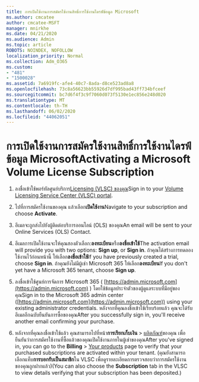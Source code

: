 ```yaml
---
title: การเปิดใช้งานการสมัครใช้งานสิทธิ์การใช้งานไดรฟ์ข้อมูล Microsoft
ms.author: cmcatee
author: cmcatee-MSFT
manager: mnirkhe
ms.date: 04/21/2020
ms.audience: Admin
ms.topic: article
ROBOTS: NOINDEX, NOFOLLOW
localization_priority: Normal
ms.collection: Adm_O365
ms.custom:
- "481"
- "1500028"
ms.assetid: 7a6919fc-afe4-40c7-8ada-d8ce523ad8a8
ms.openlocfilehash: 73c8a56623bb55926d7df995bad43ff734bfceef
ms.sourcegitcommit: bc7d6f4f3c9f7060d073f5130e1ec856e248d020
ms.translationtype: MT
ms.contentlocale: th-TH
ms.lasthandoff: 06/02/2020
ms.locfileid: "44062051"
---
```

# <a name="activating-a-microsoft-volume-license-subscription"></a><span data-ttu-id="8f7b7-102">การเปิดใช้งานการสมัครใช้งานสิทธิ์การใช้งานไดรฟ์ข้อมูล Microsoft</span><span class="sxs-lookup"><span data-stu-id="8f7b7-102">Activating a Microsoft Volume License Subscription</span></span>

1. <span data-ttu-id="8f7b7-103">ลงชื่อเข้าใช้พอร์ทัลศูนย์บริการ[Licensing (VLSC) ของคุณ](https://go.microsoft.com/fwlink/p/?LinkId=329762)</span><span class="sxs-lookup"><span data-stu-id="8f7b7-103">Sign in to your [Volume Licensing Service Center (VLSC) portal](https://go.microsoft.com/fwlink/p/?LinkId=329762).</span></span>

2. <span data-ttu-id="8f7b7-104">ไปที่การสมัครใช้งานของคุณ แล้วเลือก**เปิดใช้งาน**</span><span class="sxs-lookup"><span data-stu-id="8f7b7-104">Navigate to your subscription and choose **Activate**.</span></span>

3. <span data-ttu-id="8f7b7-105">อีเมลจะถูกส่งไปยังผู้ติดต่อบริการออนไลน์ (OLS) ของคุณ</span><span class="sxs-lookup"><span data-stu-id="8f7b7-105">An email will be sent to your Online Services (OLS) Contact.</span></span>

4. <span data-ttu-id="8f7b7-106">อีเมลการเปิดใช้งานจะให้คุณสองตัวเลือก:**ลงทะเบียน**หรือ**ลงชื่อเข้าใช้**</span><span class="sxs-lookup"><span data-stu-id="8f7b7-106">The activation email will provide you with two options: **Sign up**, or **Sign in**.</span></span> <span data-ttu-id="8f7b7-107">ถ้าคุณได้สร้างการทดลองใช้งานไว้ก่อนหน้านี้ ให้เลือก**ลงชื่อเข้าใช้**</span><span class="sxs-lookup"><span data-stu-id="8f7b7-107">If you have previously created a trial, choose **Sign in**.</span></span> <span data-ttu-id="8f7b7-108">ถ้าคุณยังไม่มีผู้เช่า Microsoft 365 ให้เลือก**ลงทะเบียน**</span><span class="sxs-lookup"><span data-stu-id="8f7b7-108">If you don't yet have a Microsoft 365 tenant, choose **Sign up**.</span></span>

5. <span data-ttu-id="8f7b7-109">ลงชื่อเข้าใช้ศูนย์การจัดการ Microsoft 365 ( [https://admin.microsoft.com](https://admin.microsoft.com) ) โดยใช้ข้อมูลประจําตัวของผู้ดูแลระบบที่มีอยู่ของคุณ</span><span class="sxs-lookup"><span data-stu-id="8f7b7-109">Sign in to the Microsoft 365 admin center ([https://admin.microsoft.com](https://admin.microsoft.com)) using your existing administrator credentials.</span></span> <span data-ttu-id="8f7b7-110">หลังจากที่คุณลงชื่อเข้าใช้เรียบร้อยแล้ว คุณจะได้รับอีเมลอีกฉบับยืนยันการซื้อของคุณ</span><span class="sxs-lookup"><span data-stu-id="8f7b7-110">After you successfully sign in, you'll receive another email confirming your purchase.</span></span>

6. <span data-ttu-id="8f7b7-111">หลังจากที่คุณลงชื่อเข้าใช้แล้ว คุณสามารถไปที่หน้า**การเรียกเก็บเงิน** \> [ผลิตภัณฑ์](https://go.microsoft.com/fwlink/p/?linkid=842054)ของคุณ เพื่อยืนยันว่าการสมัครใช้งานที่ซื้อแล้วของคุณเปิดใช้งานภายในผู้เช่าของคุณ</span><span class="sxs-lookup"><span data-stu-id="8f7b7-111">After you've signed in, you can go to the **Billing** \> [Your products](https://go.microsoft.com/fwlink/p/?linkid=842054) page to verify that your purchased subscriptions are activated within your tenant.</span></span> <span data-ttu-id="8f7b7-112">(คุณยังสามารถเลือกแท็บ**การบอกรับเป็นสมาชิก**ใน VLSC เพื่อดูรายละเอียดการตรวจสอบว่าการสมัครใช้งานของคุณถูกฝากแล้ว)</span><span class="sxs-lookup"><span data-stu-id="8f7b7-112">(You can also choose the **Subscription** tab in the VLSC to view details verifying that your subscription has been deposited.)</span></span>
